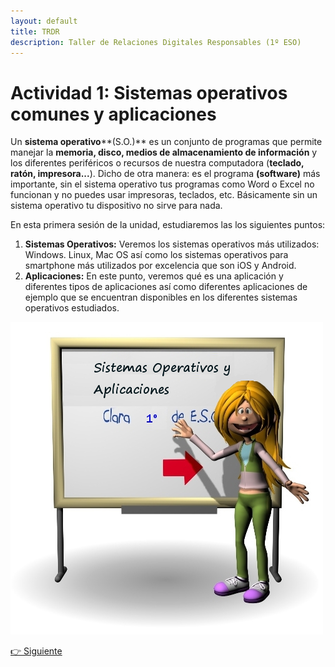 ```yaml
---
layout: default
title: TRDR
description: Taller de Relaciones Digitales Responsables (1º ESO)
---
```



# Actividad 1: Sistemas operativos comunes y aplicaciones


Un **sistema operativo****(S.O.)** es un conjunto de programas que permite manejar la **memoria, disco, medios de almacenamiento de información** y los diferentes periféricos o recursos de nuestra computadora (**teclado, ratón, impresora...**). Dicho de otra manera: es el programa **(software)** más importante, sin el sistema operativo tus programas como Word o Excel no funcionan y no puedes usar impresoras, teclados, etc. Básicamente sin un sistema operativo tu dispositivo no sirve para nada.


En esta primera sesión de la unidad, estudiaremos las los siguientes puntos:


1. **Sistemas Operativos:** Veremos los sistemas operativos más utilizados: Windows. Linux, Mac OS así como los sistemas operativos para smartphone más utilizados por excelencia que son iOS y Android.
2. **Aplicaciones:** En este punto, veremos qué es una aplicación y diferentes tipos de aplicaciones así como diferentes aplicaciones de ejemplo que se encuentran disponibles en los diferentes sistemas operativos estudiados.


![](images/Imagen_principal_sesion_actual.1.jpg)


[👉 Siguiente](./sistemas_operativos_familia_windows)
